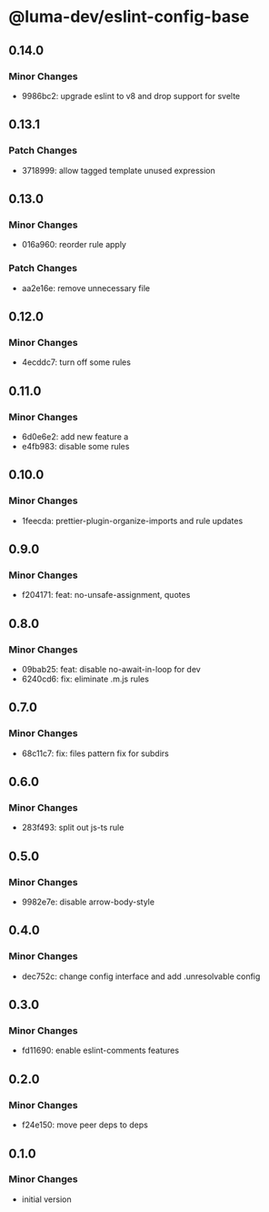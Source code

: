 # @luma-dev/eslint-config-base

## 0.14.0

### Minor Changes

- 9986bc2: upgrade eslint to v8 and drop support for svelte

## 0.13.1

### Patch Changes

- 3718999: allow tagged template unused expression

## 0.13.0

### Minor Changes

- 016a960: reorder rule apply

### Patch Changes

- aa2e16e: remove unnecessary file

## 0.12.0

### Minor Changes

- 4ecddc7: turn off some rules

## 0.11.0

### Minor Changes

- 6d0e6e2: add new feature a
- e4fb983: disable some rules

## 0.10.0

### Minor Changes

- 1feecda: prettier-plugin-organize-imports and rule updates

## 0.9.0

### Minor Changes

- f204171: feat: no-unsafe-assignment, quotes

## 0.8.0

### Minor Changes

- 09bab25: feat: disable no-await-in-loop for dev
- 6240cd6: fix: eliminate .m.js rules

## 0.7.0

### Minor Changes

- 68c11c7: fix: files pattern fix for subdirs

## 0.6.0

### Minor Changes

- 283f493: split out js-ts rule

## 0.5.0

### Minor Changes

- 9982e7e: disable arrow-body-style

## 0.4.0

### Minor Changes

- dec752c: change config interface and add .unresolvable config

## 0.3.0

### Minor Changes

- fd11690: enable eslint-comments features

## 0.2.0

### Minor Changes

- f24e150: move peer deps to deps

## 0.1.0

### Minor Changes

- initial version

